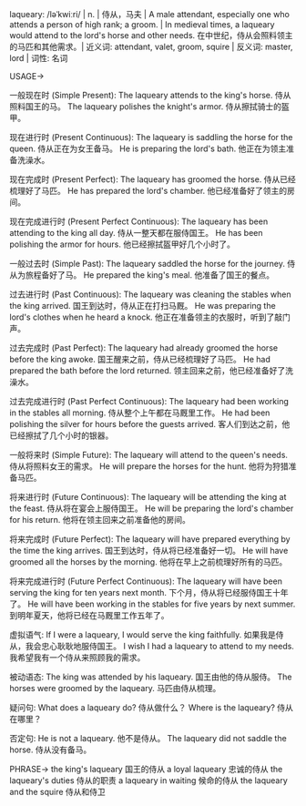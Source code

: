 laqueary: /ləˈkwiːri/ | n. |  侍从，马夫 |  A male attendant, especially one who attends a person of high rank; a groom. |  In medieval times, a laqueary would attend to the lord's horse and other needs. 在中世纪，侍从会照料领主的马匹和其他需求。|  近义词: attendant, valet, groom, squire | 反义词: master, lord | 词性: 名词

USAGE->

一般现在时 (Simple Present):
The laqueary attends to the king's horse.  侍从照料国王的马。
The laqueary polishes the knight's armor. 侍从擦拭骑士的盔甲。

现在进行时 (Present Continuous):
The laqueary is saddling the horse for the queen. 侍从正在为女王备马。
He is preparing the lord's bath. 他正在为领主准备洗澡水。

现在完成时 (Present Perfect):
The laqueary has groomed the horse. 侍从已经梳理好了马匹。
He has prepared the lord's chamber. 他已经准备好了领主的房间。

现在完成进行时 (Present Perfect Continuous):
The laqueary has been attending to the king all day. 侍从一整天都在服侍国王。
He has been polishing the armor for hours.  他已经擦拭盔甲好几个小时了。

一般过去时 (Simple Past):
The laqueary saddled the horse for the journey.  侍从为旅程备好了马。
He prepared the king's meal.  他准备了国王的餐点。

过去进行时 (Past Continuous):
The laqueary was cleaning the stables when the king arrived. 国王到达时，侍从正在打扫马厩。
He was preparing the lord's clothes when he heard a knock.  他正在准备领主的衣服时，听到了敲门声。

过去完成时 (Past Perfect):
The laqueary had already groomed the horse before the king awoke. 国王醒来之前，侍从已经梳理好了马匹。
He had prepared the bath before the lord returned. 领主回来之前，他已经准备好了洗澡水。

过去完成进行时 (Past Perfect Continuous):
The laqueary had been working in the stables all morning. 侍从整个上午都在马厩里工作。
He had been polishing the silver for hours before the guests arrived.  客人们到达之前，他已经擦拭了几个小时的银器。


一般将来时 (Simple Future):
The laqueary will attend to the queen's needs. 侍从将照料女王的需求。
He will prepare the horses for the hunt. 他将为狩猎准备马匹。

将来进行时 (Future Continuous):
The laqueary will be attending the king at the feast.  侍从将在宴会上服侍国王。
He will be preparing the lord's chamber for his return. 他将在领主回来之前准备他的房间。


将来完成时 (Future Perfect):
The laqueary will have prepared everything by the time the king arrives. 国王到达时，侍从将已经准备好一切。
He will have groomed all the horses by the morning. 他将在早上之前梳理好所有的马匹。

将来完成进行时 (Future Perfect Continuous):
The laqueary will have been serving the king for ten years next month. 下个月，侍从将已经服侍国王十年了。
He will have been working in the stables for five years by next summer. 到明年夏天，他将已经在马厩里工作五年了。


虚拟语气:
If I were a laqueary, I would serve the king faithfully. 如果我是侍从，我会忠心耿耿地服侍国王。
I wish I had a laqueary to attend to my needs. 我希望我有一个侍从来照顾我的需求。

被动语态:
The king was attended by his laqueary. 国王由他的侍从服侍。
The horses were groomed by the laqueary. 马匹由侍从梳理。

疑问句:
What does a laqueary do? 侍从做什么？
Where is the laqueary? 侍从在哪里？

否定句:
He is not a laqueary. 他不是侍从。
The laqueary did not saddle the horse. 侍从没有备马。


PHRASE->
the king's laqueary 国王的侍从
a loyal laqueary 忠诚的侍从
the laqueary's duties 侍从的职责
a laqueary in waiting 候命的侍从
the laqueary and the squire 侍从和侍卫
